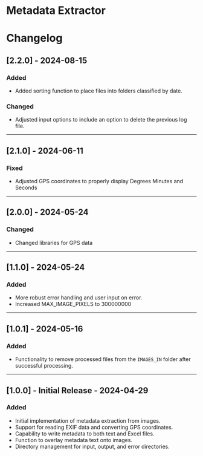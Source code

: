 # Metadata Extractor

# Changelog

## [2.2.0] - 2024-08-15
### Added
- Added sorting function to place files into folders classified by date.

### Changed
- Adjusted input options to include an option to delete the previous log file.

---

## [2.1.0] - 2024-06-11
### Fixed
- Adjusted GPS coordinates to properly display Degrees Minutes and Seconds

---

## [2.0.0] - 2024-05-24
### Changed
- Changed libraries for GPS data

---

## [1.1.0] - 2024-05-24
### Added
- More robust error handling and user input on error.
- Increased MAX_IMAGE_PIXELS to 300000000

---

## [1.0.1] - 2024-05-16
### Added
- Functionality to remove processed files from the `IMAGES_IN` folder after successful processing.

---

## [1.0.0] - Initial Release - 2024-04-29
### Added
- Initial implementation of metadata extraction from images.
- Support for reading EXIF data and converting GPS coordinates.
- Capability to write metadata to both text and Excel files.
- Function to overlay metadata text onto images.
- Directory management for input, output, and error directories.